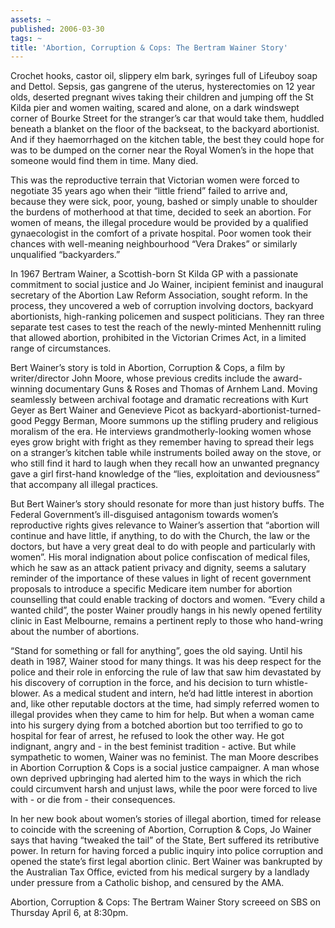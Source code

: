 ```yaml
---
assets: ~
published: 2006-03-30
tags: ~
title: 'Abortion, Corruption & Cops: The Bertram Wainer Story'
---
```

Crochet hooks, castor oil, slippery elm bark, syringes full of Lifeuboy
soap and Dettol. Sepsis, gas gangrene of the uterus, hysterectomies on
12 year olds, deserted pregnant wives taking their children and jumping
off the St Kilda pier and women waiting, scared and alone, on a dark
windswept corner of Bourke Street for the stranger’s car that would take
them, huddled beneath a blanket on the floor of the backseat, to the
backyard abortionist. And if they haemorrhaged on the kitchen table, the
best they could hope for was to be dumped on the corner near the Royal
Women’s in the hope that someone would find them in time. Many died.

This was the reproductive terrain that Victorian women were forced to
negotiate 35 years ago when their “little friend” failed to arrive and,
because they were sick, poor, young, bashed or simply unable to shoulder
the burdens of motherhood at that time, decided to seek an abortion. For
women of means, the illegal procedure would be provided by a qualified
gynaecologist in the comfort of a private hospital. Poor women took
their chances with well-meaning neighbourhood “Vera Drakes” or similarly
unqualified “backyarders.”

In 1967 Bertram Wainer, a Scottish-born St Kilda GP with a passionate
commitment to social justice and Jo Wainer, incipient feminist and
inaugural secretary of the Abortion Law Reform Association, sought
reform. In the process, they uncovered a web of corruption involving
doctors, backyard abortionists, high-ranking policemen and suspect
politicians. They ran three separate test cases to test the reach of the
newly-minted Menhennitt ruling that allowed abortion, prohibited in the
Victorian Crimes Act, in a limited range of circumstances.

Bert Wainer’s story is told in Abortion, Corruption & Cops, a film by
writer/director John Moore, whose previous credits include the
award-winning documentary Guns & Roses and Thomas of Arnhem Land. Moving
seamlessly between archival footage and dramatic recreations with Kurt
Geyer as Bert Wainer and Genevieve Picot as
backyard-abortionist-turned-good Peggy Berman, Moore summons up the
stifling prudery and religious moralism of the era. He interviews
grandmotherly-looking women whose eyes grow bright with fright as they
remember having to spread their legs on a stranger’s kitchen table while
instruments boiled away on the stove, or who still find it hard to laugh
when they recall how an unwanted pregnancy gave a girl first-hand
knowledge of the “lies, exploitation and deviousness” that accompany all
illegal practices.

But Bert Wainer’s story should resonate for more than just history
buffs. The Federal Government’s ill-disguised antagonism towards women’s
reproductive rights gives relevance to Wainer’s assertion that “abortion
will continue and have little, if anything, to do with the Church, the
law or the doctors, but have a very great deal to do with people and
particularly with women”. His moral indignation about police
confiscation of medical files, which he saw as an attack patient privacy
and dignity, seems a salutary reminder of the importance of these values
in light of recent government proposals to introduce a specific Medicare
item number for abortion counselling that could enable tracking of
doctors and women. “Every child a wanted child”, the poster Wainer
proudly hangs in his newly opened fertility clinic in East Melbourne,
remains a pertinent reply to those who hand-wring about the number of
abortions.

“Stand for something or fall for anything”, goes the old saying. Until
his death in 1987, Wainer stood for many things. It was his deep respect
for the police and their role in enforcing the rule of law that saw him
devastated by his discovery of corruption in the force, and his decision
to turn whistle-blower. As a medical student and intern, he’d had little
interest in abortion and, like other reputable doctors at the time, had
simply referred women to illegal provides when they came to him for
help. But when a woman came into his surgery dying from a botched
abortion but too terrified to go to hospital for fear of arrest, he
refused to look the other way. He got indignant, angry and - in the best
feminist tradition - active. But while sympathetic to women, Wainer was
no feminist. The man Moore describes in Abortion Corruption & Cops is a
social justice campaigner. A man whose own deprived upbringing had
alerted him to the ways in which the rich could circumvent harsh and
unjust laws, while the poor were forced to live with - or die from -
their consequences.

In her new book about women’s stories of illegal abortion, timed for
release to coincide with the screening of Abortion, Corruption & Cops,
Jo Wainer says that having “tweaked the tail” of the State, Bert
suffered its retributive power. In return for having forced a public
inquiry into police corruption and opened the state’s first legal
abortion clinic. Bert Wainer was bankrupted by the Australian Tax
Office, evicted from his medical surgery by a landlady under pressure
from a Catholic bishop, and censured by the AMA.

Abortion, Corruption & Cops: The Bertram Wainer Story screeed on SBS on
Thursday April 6, at 8:30pm.